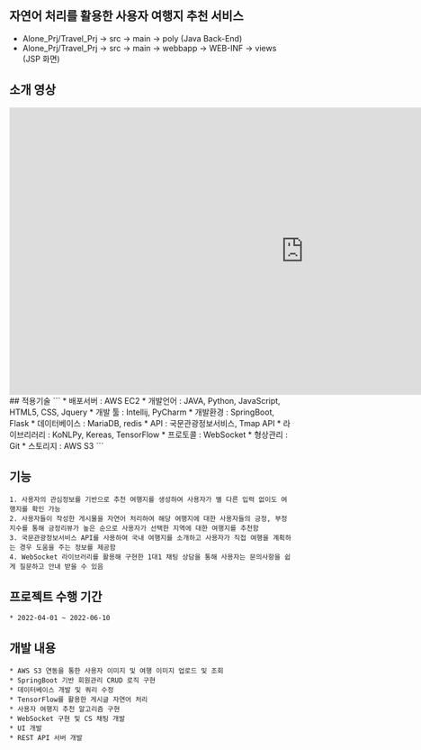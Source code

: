 ## 자연어 처리를 활용한 사용자 여행지 추천 서비스
* Alone_Prj/Travel_Prj -> src -> main -> poly (Java Back-End)
* Alone_Prj/Travel_Prj -> src -> main -> webbapp -> WEB-INF  -> views (JSP 화면)

## 소개 영상

<iframe width="1046" height="510" src="https://www.youtube.com/embed/VWqvPEzaoPg" title="자연어처리를 활용한 사용자 여행지 추천 서비스" frameborder="0" allow="accelerometer; autoplay; clipboard-write; encrypted-media; gyroscope; picture-in-picture" allowfullscreen></iframe>
## 적용기술
```
* 배포서버 : AWS EC2
* 개발언어 : JAVA, Python, JavaScript, HTML5, CSS, Jquery
* 개발 툴 : Intellij, PyCharm
* 개발환경 : SpringBoot, Flask
* 데이터베이스 : MariaDB, redis
* API : 국문관광정보서비스, Tmap API
* 라이브리러리 : KoNLPy, Kereas, TensorFlow
* 프로토콜 : WebSocket
* 형상관리 : Git
* 스토리지 : AWS S3
```

## 기능

```
1. 사용자의 관심정보를 기반으로 추천 여행지를 생성하여 사용자가 별 다른 입력 없이도 여행지를 확인 가능
2. 사용자들이 작성한 게시물을 자연어 처리하여 해당 여행지에 대한 사용자들의 긍정, 부정 지수를 통해 긍정리뷰가 높은 순으로 사용자가 선택한 지역에 대한 여행지를 추천함
3. 국문관광정보서비스 API를 사용하여 국내 여행지를 소개하고 사용자가 직접 여행을 계획하는 경우 도움을 주는 정보를 제공함
4. WebSocket 라이브러리를 활용해 구현한 1대1 채팅 상담을 통해 사용자는 문의사항을 쉽게 질문하고 안내 받을 수 있음
```

## 프로젝트 수행 기간
```
* 2022-04-01 ~ 2022-06-10
```

## 개발 내용
```
* AWS S3 연동을 통한 사용자 이미지 및 여행 이미지 업로드 및 조회
* SpringBoot 기반 회원관리 CRUD 로직 구현
* 데이터베이스 개발 및 쿼리 수정
* TensorFlow를 활용한 게시글 자연어 처리
* 사용자 여행지 추천 알고리즘 구현
* WebSocket 구현 및 CS 채팅 개발
* UI 개발
* REST API 서버 개발
```

